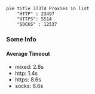 
```mermaid
pie title 37374 Proxies in list
    "HTTP" : 23497
    "HTTPS": 5514
    "SOCKS" : 12537
```

### Some Info
#### Average Timeout

- mixed: 2.8s
- http: 1.4s
- https: 8.6s
- socks: 6.6s